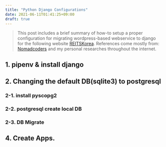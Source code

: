 ```yaml
---
title: "Python Django Configurations"
date: 2021-06-11T01:41:25+09:00
draft: true
---
```


> This post includes a brief summary of how-to setup a proper configuration for migrating wordpress-based webservice to django for the following website [REITSKorea](https://reitskorea.co.kr).
> References come mostly from: [Nomadcoders](https://nomadcoders.com) and my personal researches throughout the internet.


## 1. pipenv & install django


## 2. Changing the default DB(sqlite3) to postgresql

### 2-1. install pyscopg2

### 2-2. postgresql create local DB

### 2-3. DB Migrate

## 4. Create Apps.

